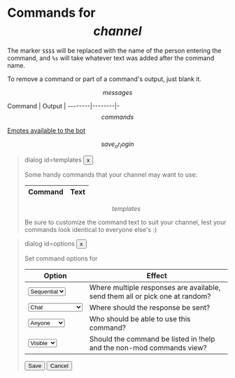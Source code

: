 # Commands for $$channel$$

The marker `$$$$` will be replaced with the name of the person entering the
command, and `%s` will take whatever text was added after the command name.

To remove a command or part of a command's output, just blank it.

$$messages$$

Command | Output |
--------|--------|-
$$commands$$

[Emotes available to the bot](/emotes)

$$save_or_login$$

> dialog id=templates
> <button type=button class=dialog_cancel>x</button>
>
> Some handy commands that your channel may want to use:
>
> Command | Text
> --------|------
> $$templates$$
>
> Be sure to customize the command text to suit your channel, lest your commands
> look identical to everyone else's :)

<style>
table {width: 100%;}
th, td {width: 100%;}
th:first-of-type, th:last-of-type, td:first-of-type, td:last-of-type {width: max-content;}
td:nth-of-type(2n+1) {white-space: nowrap;}

#templates tbody tr:nth-child(odd) {
	background: #eef;
	cursor: pointer;
}

#templates tbody tr:nth-child(even) {
	background: #eff;
	cursor: pointer;
}

#templates tbody tr:hover {
	background: #ff0;
}
</style>

> dialog id=options
> <button type=button class=dialog_cancel>x</button>
>
> Set command options for <code id=cmdname></code>
>
> Option      | Effect
> ------------|-----------
> <select id="flg_mode"><option value="">Sequential</option><option value=random>Random</option></select> | Where multiple responses are available, send them all or pick one at random?
> <select id="flg_dest"><option value="">Chat</option><option value="/w $$$$">Whisper</option><option value="/w %s">Whisper to target</option></select> | Where should the response be sent?
> <select id="flg_access"><option value="">Anyone</option><option value="mod">Mods only</option></select> | Who should be able to use this command?
> <select id="flg_visibility"><option value="">Visible</option><option value="hidden">Hidden</option></select> | Should the command be listed in !help and the non-mod commands view?
>
> <p><button type=button id=saveopts>Save</button> <button type=button class=dialog_close>Cancel</button></p>
>
